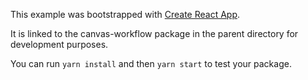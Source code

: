 This example was bootstrapped with [Create React App](https://github.com/facebook/create-react-app).

It is linked to the canvas-workflow package in the parent directory for development purposes.

You can run `yarn install` and then `yarn start` to test your package.
